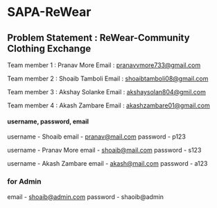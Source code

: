 # SAPA-ReWear
## Problem Statement : ReWear-Community Clothing Exchange
Team member 1 : Pranav More
Email : pranavvmore733@gmail.com

Team member 2 : Shoaib Tamboli
Email : shoaibtamboli08@gmail.com

Team member 3 : Akshay Solanke
Email : akshaysolan804@gmil.com

Team member 4 : Akash Zambare
Email : akashzambare01@gmail.com

#### username, password, email
username - Shoaib
email - pranav@mail.com
password - p123

username - Pranav More
email - shoaib@mail.com
password - s123

username - Akash Zambare
email - akash@mail.com
password - a123


### for Admin
email - shoaib@admin.com
password - shaoib@admin
